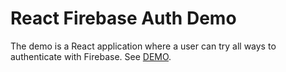 # React Firebase Auth Demo

The demo is a React application where a user can try all ways to authenticate with Firebase. See [DEMO](https://zeroamps.github.io/react-firebase-auth-demo/).
